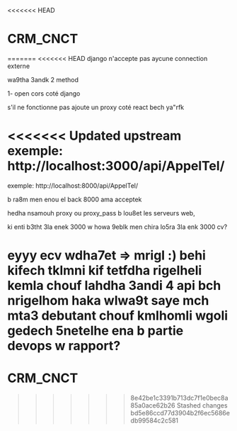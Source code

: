 <<<<<<< HEAD
# CRM_CNCT
=======
<<<<<<< HEAD
django n'accepte pas aycune connection externe

wa9tha 3andk 2 method

1- open cors coté django
 
 s'il ne fonctionne
 pas ajoute un proxy coté react bech ya"rfk

<<<<<<< Updated upstream
 exemple: http://localhost:3000/api/AppelTel/
=======
 exemple: http://localhost:8000/api/AppelTel/

 b ra8m men enou el back 8000 ama acceptek

 hedha nsamouh proxy ou proxy_pass b lou8et les serveurs web,

 ki enti b3tht 3la enek 3000 w howa 9eblk men chira lo5ra 3la enk 3000
 cv?

 eyyy
 ecv wdha7et => mrigl :)
 behi kifech tklmni kif tetfdha rigelheli kemla chouf lahdha
 3andi 4 api bch nrigelhom haka wlwa9t saye mch mta3 debutant 
 chouf kmlhomli wgoli gedech 5netelhe ena b partie devops w rapport?
=======
# CRM_CNCT
>>>>>>> 8e42be1c3391b713dc7f1e0bec8a85a0ace62b26
>>>>>>> Stashed changes
>>>>>>> bd5e86ccd77d3904b2f6ec5686edb99584c2c581
